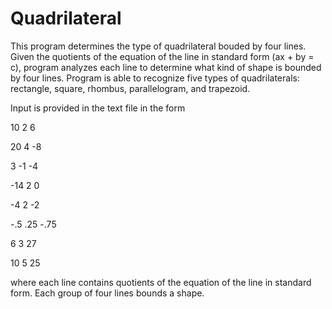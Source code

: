 # Quadrilateral
This program determines the type of quadrilateral bouded by four lines.
Given the quotients of the equation of the line in standard form (ax + by = c),
program analyzes each line to determine what kind of shape is bounded by four lines.
Program is able to recognize five types of quadrilaterals: rectangle, square, rhombus,
parallelogram, and trapezoid. 

Input is provided in the text file in the form

10 2 6

20 4 -8

3 -1 -4

-14 2 0


-4 2 -2

-.5 .25 -.75

6 3 27

10 5 25


where each line contains quotients of the equation of the line in standard form. Each group of four lines 
bounds a shape. 
